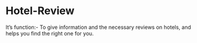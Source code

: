 # Hotel-Review

It’s function:- To give information and the necessary reviews on hotels, and helps you find the right one for you.
